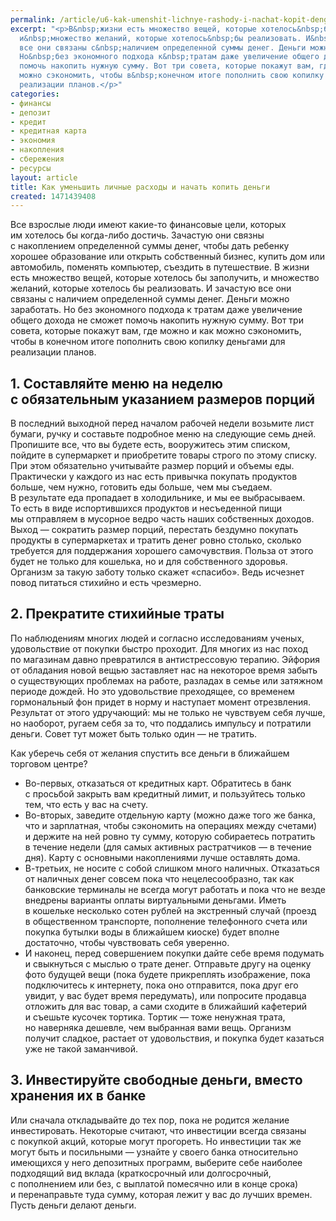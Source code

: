 ```yaml
---
permalink: /article/u6-kak-umenshit-lichnye-rashody-i-nachat-kopit-dengi
excerpt: "<p>В&nbsp;жизни есть множество вещей, которые хотелось&nbsp;бы заполучить,
  и&nbsp;множество желаний, которые хотелось&nbsp;бы реализовать. И&nbsp;зачастую
  все они связаны с&nbsp;наличием определенной суммы денег. Деньги можно заработать.
  Но&nbsp;без экономного подхода к&nbsp;тратам даже увеличение общего дохода не&nbsp;сможет
  помочь накопить нужную сумму. Вот три совета, которые покажут вам, где можно и&nbsp;как
  можно сэкономить, чтобы в&nbsp;конечном итоге пополнить свою копилку деньгами для
  реализации планов.</p>"
categories:
- финансы
- депозит
- кредит
- кредитная карта
- экономия
- накопления
- сбережения
- ресурсы
layout: article
title: Как уменьшить личные расходы и начать копить деньги
created: 1471439408
---
```

Все взрослые люди имеют какие-то финансовые цели, которых им хотелось бы когда-либо достичь. Зачастую они связны с накоплением определенной суммы денег, чтобы дать ребенку хорошее образование или открыть собственный бизнес, купить дом или автомобиль, поменять компьютер, съездить в путешествие. В жизни есть множество вещей, которые хотелось бы заполучить, и множество желаний, которые хотелось бы реализовать. И зачастую все они связаны с наличием определенной суммы денег. Деньги можно заработать. Но без экономного подхода к тратам даже увеличение общего дохода не сможет помочь накопить нужную сумму. Вот три совета, которые покажут вам, где можно и как можно сэкономить, чтобы в конечном итоге пополнить свою копилку деньгами для реализации планов.

## 1. Составляйте меню на неделю с обязательным указанием размеров порций ##

В последний выходной перед началом рабочей недели возьмите лист бумаги, ручку и составьте подробное меню на следующие семь дней. Пропишите все, что вы будете есть, вооружитесь этим списком, пойдите в супермаркет и приобретите товары строго по этому списку. При этом обязательно учитывайте размер порций и объемы еды. Практически у каждого из нас есть привычка покупать продуктов больше, чем нужно, готовить еды больше, чем мы съедаем. В результате еда пропадает в холодильнике, и мы ее выбрасываем. То есть в виде испортившихся продуктов и несъеденной пищи мы отправляем в мусорное ведро часть наших собственных доходов. Выход — сократить размер порций, перестать бездумно покупать продукты в супермаркетах и тратить денег ровно столько, сколько требуется для поддержания хорошего самочувствия. Польза от этого будет не только для кошелька, но и для собственного здоровья. Организм за такую заботу только скажет «спасибо». Ведь исчезнет повод питаться стихийно и есть чрезмерно.

## 2. Прекратите стихийные траты ##

По наблюдениям многих людей и согласно исследованиям ученых, удовольствие от покупки быстро проходит. Для многих из нас поход по магазинам давно превратился в антистрессовую терапию. Эйфория от обладания новой вещью заставляет нас на некоторое время забыть о существующих проблемах на работе, разладах в семье или затяжном периоде дождей. Но это удовольствие преходящее, со временем гормональный фон придет в норму и наступает момент отрезвления. Результат от этого удручающий: мы не только не чувствуем себя лучше, но наоборот, ругаем себя за то, что поддались импульсу и потратили деньги. Совет тут может быть только один — не тратить.

Как уберечь себя от желания спустить все деньги в ближайшем торговом центре?

 *  Во-первых, отказаться от кредитных карт. Обратитесь в банк с просьбой закрыть вам кредитный лимит, и пользуйтесь только тем, что есть у вас на счету.
 *  Во-вторых, заведите отдельную карту (можно даже того же банка, что и зарплатная, чтобы сэкономить на операциях между счетами) и держите на ней ровно ту сумму, которую собираетесь потратить в течение недели (для самых активных растратчиков — в течение дня). Карту с основными накоплениями лучше оставлять дома.
 *  В-третьих, не носите с собой слишком много наличных. Отказаться от наличных денег совсем пока что нецелесообразно, так как банковские терминалы не всегда могут работать и пока что не везде внедрены варианты оплаты виртуальными деньгами. Иметь в кошельке несколько сотен рублей на экстренный случай (проезд в общественном транспорте, пополнение телефонного счета или покупка бутылки воды в ближайшем киоске) будет вполне достаточно, чтобы чувствовать себя уверенно.
 *  И наконец, перед совершением покупки дайте себе время подумать и свыкнуться с мыслью о трате денег. Отправьте другу на оценку фото будущей вещи (пока будете прикреплять изображение, пока подключитесь к интернету, пока оно отправится, пока друг его увидит, у вас будет время передумать), или попросите продавца отложить для вас товар, а сами сходите в ближайший кафетерий и съешьте кусочек тортика. Тортик — тоже ненужная трата, но наверняка дешевле, чем выбранная вами вещь. Организм получит сладкое, растает от удовольствия, и покупка будет казаться уже не такой заманчивой.

## 3. Инвестируйте свободные деньги, вместо хранения их в банке ##

Или сначала откладывайте до тех пор, пока не родится желание инвестировать. Некоторые считают, что инвестиции всегда связаны с покупкой акций, которые могут прогореть. Но инвестиции так же могут быть и посильными — узнайте у своего банка относительно имеющихся у него депозитных программ, выберите себе наиболее подходящий вид вклада (краткосрочный или долгосрочный, с пополнением или без, с выплатой помесячно или в конце срока) и перенаправьте туда сумму, которая лежит у вас до лучших времен. Пусть деньги делают деньги.
